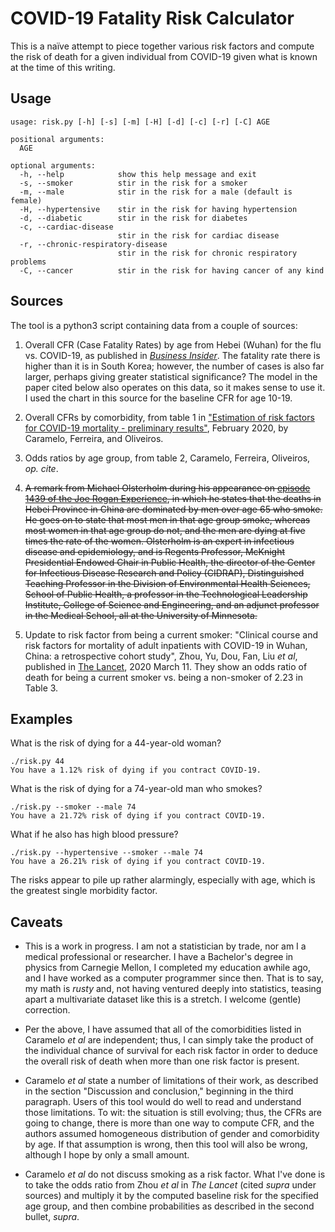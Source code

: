 # COVID-19 Fatality Risk Calculator

This is a naïve attempt to piece together various risk factors and compute the
risk of death for a given individual from COVID-19 given what is known at the
time of this writing.

## Usage

```
usage: risk.py [-h] [-s] [-m] [-H] [-d] [-c] [-r] [-C] AGE

positional arguments:
  AGE

optional arguments:
  -h, --help            show this help message and exit
  -s, --smoker          stir in the risk for a smoker
  -m, --male            stir in the risk for a male (default is female)
  -H, --hypertensive    stir in the risk for having hypertension
  -d, --diabetic        stir in the risk for diabetes
  -c, --cardiac-disease
                        stir in the risk for cardiac disease
  -r, --chronic-respiratory-disease
                        stir in the risk for chronic respiratory problems
  -C, --cancer          stir in the risk for having cancer of any kind
```

## Sources

The tool is a python3 script containing data from a couple of sources:

1. Overall CFR (Case Fatality Rates) by age from Hebei (Wuhan) for the flu vs.
COVID-19, as published in _[Business
Insider](https://www.businessinsider.com/coronavirus-compared-to-flu-mortality-rates-2020-3)_.
The fatality rate there is higher than it is in South Korea; however, the
number of cases is also far larger, perhaps giving greater statistical
significance?  The model in the paper cited below also operates on this data, so
it makes sense to use it.  I used the chart in this source for the baseline CFR
for age 10-19.

2. Overall CFRs by comorbidity, from table 1 in ["Estimation of risk factors for
COVID-19 mortality - preliminary
results"](https://www.researchgate.net/publication/339505988_Estimation_of_risk_factors_for_COVID-19_mortality_-_preliminary_results),
February 2020, by Caramelo, Ferreira, and Oliveiros.

3. Odds ratios by age group, from table 2, Caramelo, Ferreira, Oliveiros, _op.
cite_.

4. <strike>A remark from Michael Olsterholm during his appearance on [episode
1439 of the Joe Rogan Experience](https://www.youtube.com/watch?v=E3URhJx0NSw),
in which he states that the deaths in Hebei Province in China are dominated by
men over age 65 who smoke.  He goes on to state that most men in that age group
smoke, whereas most women in that age group do not, and the men are dying at
five times the rate of the women.  Olsterholm is an expert in infectious disease
and epidemiology, and is Regents Professor, McKnight Presidential Endowed Chair
in Public Health, the director of the Center for Infectious Disease Research and
Policy (CIDRAP), Distinguished Teaching Professor in the Division of
Environmental Health Sciences, School of Public Health, a professor in the
Technological Leadership Institute, College of Science and Engineering, and an
adjunct professor in the Medical School, all at the University of Minnesota.
</strike>

5. Update to risk factor from being a current smoker:  "Clinical course and risk
factors for mortality of adult inpatients with COVID-19 in Wuhan, China: a
retrospective cohort study", Zhou, Yu, Dou, Fan, Liu _et al_, published in [The
Lancet](https://www.thelancet.com/journals/lancet/article/PIIS0140-6736(20)30566-3/fulltext),
2020 March 11.  They show an odds ratio of death for being a current smoker vs.
being a non-smoker of 2.23 in Table 3.

## Examples

What is the risk of dying for a 44-year-old woman?

```
./risk.py 44
You have a 1.12% risk of dying if you contract COVID-19.
```

What is the risk of dying for a 74-year-old man who smokes?

```
./risk.py --smoker --male 74
You have a 21.72% risk of dying if you contract COVID-19.
```

What if he also has high blood pressure?

```
./risk.py --hypertensive --smoker --male 74
You have a 26.21% risk of dying if you contract COVID-19.
```

The risks appear to pile up rather alarmingly, especially with age, which is the
greatest single morbidity factor.

## Caveats

* This is a work in progress.  I am not a statistician by trade, nor am I a
medical professional or researcher.  I have a Bachelor's degree in physics from
Carnegie Mellon, I completed my education awhile ago, and I have worked as a
computer programmer since then.  That is to say, my math is _rusty_ and, not
having ventured deeply into statistics, teasing apart a multivariate dataset
like this is a stretch.  I welcome (gentle) correction.

* Per the above, I have assumed that all of the comorbidities listed in Caramelo
 _et al_ are independent; thus, I can simply take the product of the individual
 chance of survival for each risk factor in order to deduce the overall risk of
 death when more than one risk factor is present.

* Caramelo _et al_ state a number of limitations of their work, as described in
the section "Discussion and conclusion," beginning in the third paragraph.
Users of this tool would do well to read and understand those limitations.  To
wit:  the situation is still evolving; thus, the CFRs are going to change, there
is more than one way to compute CFR, and the authors assumed homogeneous
distribution of gender and comorbidity by age.  If that assumption is wrong,
then this tool will also be wrong, although I hope by only a small amount.

* Caramelo _et al_ do not discuss smoking as a risk factor.  What I've done is
to take the odds ratio from Zhou _et al_ in _The Lancet_ (cited _supra_ under
sources) and multiply it by the computed baseline risk for the specified age
group, and then combine probabilities as described in the second bullet,
_supra_.
